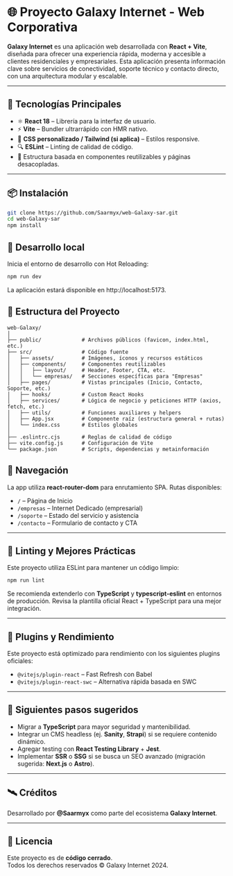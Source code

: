 # 🌐 Proyecto Galaxy Internet - Web Corporativa

**Galaxy Internet** es una aplicación web desarrollada con **React + Vite**, diseñada para ofrecer una experiencia rápida, moderna y accesible a clientes residenciales y empresariales. Esta aplicación presenta información clave sobre servicios de conectividad, soporte técnico y contacto directo, con una arquitectura modular y escalable.

---

## 🚀 Tecnologías Principales

- ⚛️ **React 18** – Librería para la interfaz de usuario.
- ⚡ **Vite** – Bundler ultrarrápido con HMR nativo.
- 🎨 **CSS personalizado / Tailwind (si aplica)** – Estilos responsive.
- 🔍 **ESLint** – Linting de calidad de código.
- 📁 Estructura basada en componentes reutilizables y páginas desacopladas.

---

## 📦 Instalación

```bash
git clone https://github.com/Saarmyx/web-Galaxy-sar.git
cd web-Galaxy-sar
npm install
```

## 🧪 Desarrollo local

Inicia el entorno de desarrollo con Hot Reloading:

```bash
npm run dev
```

La aplicación estará disponible en http://localhost:5173.

## 📁 Estructura del Proyecto

```
web-Galaxy/
│
├── public/             # Archivos públicos (favicon, index.html, etc.)
├── src/                # Código fuente
│   ├── assets/         # Imágenes, íconos y recursos estáticos
│   ├── components/     # Componentes reutilizables
│   │   ├── layout/     # Header, Footer, CTA, etc.
│   │   └── empresas/   # Secciones específicas para "Empresas"
│   ├── pages/          # Vistas principales (Inicio, Contacto, Soporte, etc.)
│   ├── hooks/          # Custom React Hooks
│   ├── services/       # Lógica de negocio y peticiones HTTP (axios, fetch, etc.)
│   ├── utils/          # Funciones auxiliares y helpers
│   ├── App.jsx         # Componente raíz (estructura general + rutas)
│   └── index.css       # Estilos globales
│
├── .eslintrc.cjs       # Reglas de calidad de código
├── vite.config.js      # Configuración de Vite
└── package.json        # Scripts, dependencias y metainformación
```

## 🔗 Navegación

La app utiliza **react-router-dom** para enrutamiento SPA. Rutas disponibles:

- `/` – Página de Inicio  
- `/empresas` – Internet Dedicado (empresarial)  
- `/soporte` – Estado del servicio y asistencia  
- `/contacto` – Formulario de contacto y CTA

---

## 🧰 Linting y Mejores Prácticas

Este proyecto utiliza ESLint para mantener un código limpio:

```bash
npm run lint
```

Se recomienda extenderlo con **TypeScript** y **typescript-eslint** en entornos de producción. Revisa la plantilla oficial React + TypeScript para una mejor integración.

---

## 📡 Plugins y Rendimiento

Este proyecto está optimizado para rendimiento con los siguientes plugins oficiales:

- `@vitejs/plugin-react` – Fast Refresh con Babel  
- `@vitejs/plugin-react-swc` – Alternativa rápida basada en SWC

---

## 🧠 Siguientes pasos sugeridos

- Migrar a **TypeScript** para mayor seguridad y mantenibilidad.  
- Integrar un CMS headless (ej. **Sanity**, **Strapi**) si se requiere contenido dinámico.  
- Agregar testing con **React Testing Library** + **Jest**.  
- Implementar **SSR** o **SSG** si se busca un SEO avanzado (migración sugerida: **Next.js** o **Astro**).

---

## 🛰️ Créditos

Desarrollado por **@Saarmyx** como parte del ecosistema **Galaxy Internet**.

---

## 📝 Licencia

Este proyecto es de **código cerrado**.  
Todos los derechos reservados © Galaxy Internet 2024.
